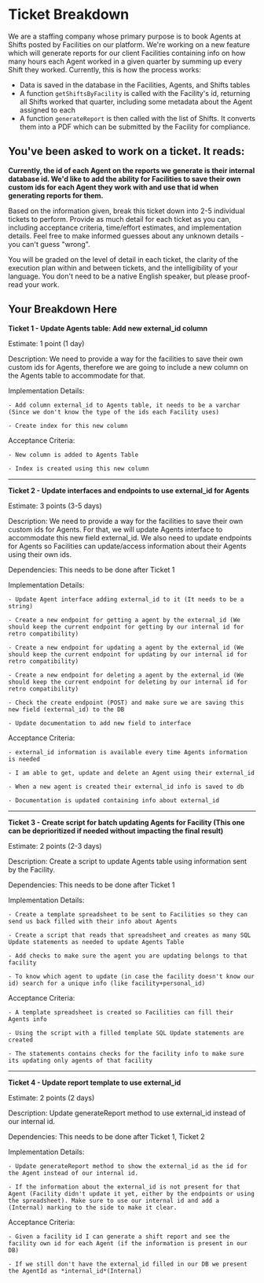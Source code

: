 # Ticket Breakdown

We are a staffing company whose primary purpose is to book Agents at Shifts posted by Facilities on our platform. We're working on a new feature which will generate reports for our client Facilities containing info on how many hours each Agent worked in a given quarter by summing up every Shift they worked. Currently, this is how the process works:

- Data is saved in the database in the Facilities, Agents, and Shifts tables
- A function `getShiftsByFacility` is called with the Facility's id, returning all Shifts worked that quarter, including some metadata about the Agent assigned to each
- A function `generateReport` is then called with the list of Shifts. It converts them into a PDF which can be submitted by the Facility for compliance.

## You've been asked to work on a ticket. It reads:

**Currently, the id of each Agent on the reports we generate is their internal database id. We'd like to add the ability for Facilities to save their own custom ids for each Agent they work with and use that id when generating reports for them.**

Based on the information given, break this ticket down into 2-5 individual tickets to perform. Provide as much detail for each ticket as you can, including acceptance criteria, time/effort estimates, and implementation details. Feel free to make informed guesses about any unknown details - you can't guess "wrong".

You will be graded on the level of detail in each ticket, the clarity of the execution plan within and between tickets, and the intelligibility of your language. You don't need to be a native English speaker, but please proof-read your work.

## Your Breakdown Here

**Ticket 1 - Update Agents table: Add new external_id column**

Estimate: 1 point (1 day)

Description: We need to provide a way for the facilities to save their own custom ids for Agents, therefore we are going to include a new column on the Agents table to accommodate for that.

Implementation Details:

    - Add column external_id to Agents table, it needs to be a varchar (Since we don't know the type of the ids each Facility uses)

    - Create index for this new column

Acceptance Criteria:

    - New column is added to Agents Table

    - Index is created using this new column

---

**Ticket 2 - Update interfaces and endpoints to use external_id for Agents**

Estimate: 3 points (3-5 days)

Description: We need to provide a way for the facilities to save their own custom ids for Agents. For that, we will update Agents interface to accommodate this new field external_id. We also need to update endpoints for Agents so Facilities can update/access information about their Agents using their own ids.

Dependencies: This needs to be done after Ticket 1

Implementation Details:

    - Update Agent interface adding external_id to it (It needs to be a string)

    - Create a new endpoint for getting a agent by the external_id (We should keep the current endpoint for getting by our internal id for retro compatibility)

    - Create a new endpoint for updating a agent by the external_id (We should keep the current endpoint for updating by our internal id for retro compatibility)

    - Create a new endpoint for deleting a agent by the external_id (We should keep the current endpoint for deleting by our internal id for retro compatibility)

    - Check the create endpoint (POST) and make sure we are saving this new field (external_id) to the DB

    - Update documentation to add new field to interface

Acceptance Criteria:

    - external_id information is available every time Agents information is needed

    - I am able to get, update and delete an Agent using their external_id

    - When a new agent is created their external_id info is saved to db

    - Documentation is updated containing info about external_id

---

**Ticket 3 - Create script for batch updating Agents for Facility (This one can be deprioritized if needed without impacting the final result)**

Estimate: 2 points (2-3 days)

Description: Create a script to update Agents table using information sent by the Facility.

Dependencies: This needs to be done after Ticket 1

Implementation Details:

    - Create a template spreadsheet to be sent to Facilities so they can send us back filled with their info about Agents

    - Create a script that reads that spreadsheet and creates as many SQL Update statements as needed to update Agents Table

    - Add checks to make sure the agent you are updating belongs to that facility

    - To know which agent to update (in case the facility doesn't know our id) search for a unique info (like facility+personal_id)

Acceptance Criteria:

    - A template spreadsheet is created so Facilities can fill their Agents info

    - Using the script with a filled template SQL Update statements are created

    - The statements contains checks for the facility info to make sure its updating only agents of that facility

---

**Ticket 4 - Update report template to use external_id**

Estimate: 2 points (2 days)

Description: Update generateReport method to use external_id instead of our internal id.

Dependencies: This needs to be done after Ticket 1, Ticket 2

Implementation Details:

    - Update generateReport method to show the external_id as the id for the Agent instead of our internal id.

    - If the information about the external_id is not present for that Agent (Facility didn't update it yet, either by the endpoints or using the spreadsheet). Make sure to use our internal id and add a (Internal) marking to the side to make it clear.

Acceptance Criteria:

    - Given a facility id I can generate a shift report and see the facility own id for each Agent (if the information is present in our DB)

    - If we still don't have the external_id filled in our DB we present the AgentId as *internal_id*(Internal)
